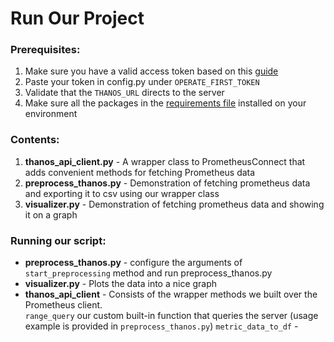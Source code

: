 # Run Our Project

### Prerequisites:
1. Make sure you have a valid access token based on this [guide](https://www.operate-first.cloud/apps/content/observatorium/thanos/thanos_programmatic_access.html)
2. Paste your token in config.py under `OPERATE_FIRST_TOKEN`
3. Validate that the `THANOS_URL` directs to the server
4. Make sure all the packages in the [requirements file](requirements.txt) installed on your environment

### Contents:
1. **thanos_api_client.py** - A wrapper class to PrometheusConnect that adds convenient methods for fetching Prometheus data 
2. **preprocess_thanos.py** - Demonstration of fetching prometheus data and exporting it to csv using our wrapper class
3. **visualizer.py** - Demonstration of fetching prometheus data and showing it on a graph

### Running our script:
* **preprocess_thanos.py** - configure the arguments of `start_preprocessing` method and run preprocess_thanos.py
* **visualizer.py** - Plots the data into a nice graph
* **thanos_api_client** - Consists of the wrapper methods we built over the Prometheus client.  
    `range_query` our custom built-in function that queries the server (usage example is provided in `preprocess_thanos.py`)
    `metric_data_to_df` -   






  
 
